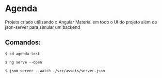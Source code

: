 # Agenda
Projeto criado utilizando o Angular Material em todo o UI do projeto além de json-server para simular um backend

## Comandos:
`$ cd agenda-test`

`$ ng serve --open`

`$ json-server --watch ./src/assets/server.json`
